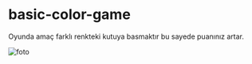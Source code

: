 # basic-color-game
Oyunda amaç farklı renkteki kutuya basmaktır bu sayede puanınız artar.

![foto](https://user-images.githubusercontent.com/75607066/157053944-9329aef0-6c45-4482-a1d0-0a2918a1bf05.PNG)
